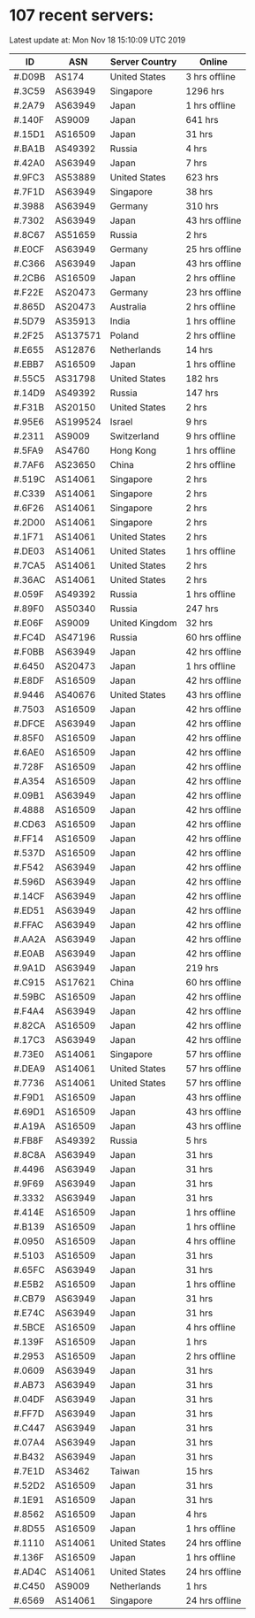 # 107 recent servers:

Latest update at: Mon Nov 18 15:10:09 UTC 2019

| ID | ASN | Server Country | Online |
| -- | --- | -------------- | ------ |
| #.D09B | AS174 | United States | 3 hrs offline |
| #.3C59 | AS63949 | Singapore | 1296 hrs |
| #.2A79 | AS63949 | Japan | 1 hrs offline |
| #.140F | AS9009 | Japan | 641 hrs |
| #.15D1 | AS16509 | Japan | 31 hrs |
| #.BA1B | AS49392 | Russia | 4 hrs |
| #.42A0 | AS63949 | Japan | 7 hrs |
| #.9FC3 | AS53889 | United States | 623 hrs |
| #.7F1D | AS63949 | Singapore | 38 hrs |
| #.3988 | AS63949 | Germany | 310 hrs |
| #.7302 | AS63949 | Japan | 43 hrs offline |
| #.8C67 | AS51659 | Russia | 2 hrs |
| #.E0CF | AS63949 | Germany | 25 hrs offline |
| #.C366 | AS63949 | Japan | 43 hrs offline |
| #.2CB6 | AS16509 | Japan | 2 hrs offline |
| #.F22E | AS20473 | Germany | 23 hrs offline |
| #.865D | AS20473 | Australia | 2 hrs offline |
| #.5D79 | AS35913 | India | 1 hrs offline |
| #.2F25 | AS137571 | Poland | 2 hrs offline |
| #.E655 | AS12876 | Netherlands | 14 hrs |
| #.EBB7 | AS16509 | Japan | 1 hrs offline |
| #.55C5 | AS31798 | United States | 182 hrs |
| #.14D9 | AS49392 | Russia | 147 hrs |
| #.F31B | AS20150 | United States | 2 hrs |
| #.95E6 | AS199524 | Israel | 9 hrs |
| #.2311 | AS9009 | Switzerland | 9 hrs offline |
| #.5FA9 | AS4760 | Hong Kong | 1 hrs offline |
| #.7AF6 | AS23650 | China | 2 hrs offline |
| #.519C | AS14061 | Singapore | 2 hrs |
| #.C339 | AS14061 | Singapore | 2 hrs |
| #.6F26 | AS14061 | Singapore | 2 hrs |
| #.2D00 | AS14061 | Singapore | 2 hrs |
| #.1F71 | AS14061 | United States | 2 hrs |
| #.DE03 | AS14061 | United States | 1 hrs offline |
| #.7CA5 | AS14061 | United States | 2 hrs |
| #.36AC | AS14061 | United States | 2 hrs |
| #.059F | AS49392 | Russia | 1 hrs offline |
| #.89F0 | AS50340 | Russia | 247 hrs |
| #.E06F | AS9009 | United Kingdom | 32 hrs |
| #.FC4D | AS47196 | Russia | 60 hrs offline |
| #.F0BB | AS63949 | Japan | 42 hrs offline |
| #.6450 | AS20473 | Japan | 1 hrs offline |
| #.E8DF | AS16509 | Japan | 42 hrs offline |
| #.9446 | AS40676 | United States | 43 hrs offline |
| #.7503 | AS16509 | Japan | 42 hrs offline |
| #.DFCE | AS63949 | Japan | 42 hrs offline |
| #.85F0 | AS16509 | Japan | 42 hrs offline |
| #.6AE0 | AS16509 | Japan | 42 hrs offline |
| #.728F | AS16509 | Japan | 42 hrs offline |
| #.A354 | AS16509 | Japan | 42 hrs offline |
| #.09B1 | AS63949 | Japan | 42 hrs offline |
| #.4888 | AS16509 | Japan | 42 hrs offline |
| #.CD63 | AS16509 | Japan | 42 hrs offline |
| #.FF14 | AS16509 | Japan | 42 hrs offline |
| #.537D | AS16509 | Japan | 42 hrs offline |
| #.F542 | AS63949 | Japan | 42 hrs offline |
| #.596D | AS63949 | Japan | 42 hrs offline |
| #.14CF | AS63949 | Japan | 42 hrs offline |
| #.ED51 | AS63949 | Japan | 42 hrs offline |
| #.FFAC | AS63949 | Japan | 42 hrs offline |
| #.AA2A | AS63949 | Japan | 42 hrs offline |
| #.E0AB | AS63949 | Japan | 42 hrs offline |
| #.9A1D | AS63949 | Japan | 219 hrs |
| #.C915 | AS17621 | China | 60 hrs offline |
| #.59BC | AS16509 | Japan | 42 hrs offline |
| #.F4A4 | AS63949 | Japan | 42 hrs offline |
| #.82CA | AS16509 | Japan | 42 hrs offline |
| #.17C3 | AS63949 | Japan | 42 hrs offline |
| #.73E0 | AS14061 | Singapore | 57 hrs offline |
| #.DEA9 | AS14061 | United States | 57 hrs offline |
| #.7736 | AS14061 | United States | 57 hrs offline |
| #.F9D1 | AS16509 | Japan | 43 hrs offline |
| #.69D1 | AS16509 | Japan | 43 hrs offline |
| #.A19A | AS16509 | Japan | 43 hrs offline |
| #.FB8F | AS49392 | Russia | 5 hrs |
| #.8C8A | AS63949 | Japan | 31 hrs |
| #.4496 | AS63949 | Japan | 31 hrs |
| #.9F69 | AS63949 | Japan | 31 hrs |
| #.3332 | AS63949 | Japan | 31 hrs |
| #.414E | AS16509 | Japan | 1 hrs offline |
| #.B139 | AS16509 | Japan | 1 hrs offline |
| #.0950 | AS16509 | Japan | 4 hrs offline |
| #.5103 | AS16509 | Japan | 31 hrs |
| #.65FC | AS63949 | Japan | 31 hrs |
| #.E5B2 | AS16509 | Japan | 1 hrs offline |
| #.CB79 | AS63949 | Japan | 31 hrs |
| #.E74C | AS63949 | Japan | 31 hrs |
| #.5BCE | AS16509 | Japan | 4 hrs offline |
| #.139F | AS16509 | Japan | 1 hrs |
| #.2953 | AS16509 | Japan | 2 hrs offline |
| #.0609 | AS63949 | Japan | 31 hrs |
| #.AB73 | AS63949 | Japan | 31 hrs |
| #.04DF | AS63949 | Japan | 31 hrs |
| #.FF7D | AS63949 | Japan | 31 hrs |
| #.C447 | AS63949 | Japan | 31 hrs |
| #.07A4 | AS63949 | Japan | 31 hrs |
| #.B432 | AS63949 | Japan | 31 hrs |
| #.7E1D | AS3462 | Taiwan | 15 hrs |
| #.52D2 | AS16509 | Japan | 31 hrs |
| #.1E91 | AS16509 | Japan | 31 hrs |
| #.8562 | AS16509 | Japan | 4 hrs |
| #.8D55 | AS16509 | Japan | 1 hrs offline |
| #.1110 | AS14061 | United States | 24 hrs offline |
| #.136F | AS16509 | Japan | 1 hrs offline |
| #.AD4C | AS14061 | United States | 24 hrs offline |
| #.C450 | AS9009 | Netherlands | 1 hrs |
| #.6569 | AS14061 | Singapore | 24 hrs offline |

